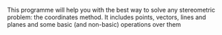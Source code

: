 This programme will help you with the best way to solve any stereometric problem: the coordinates method.
It includes points, vectors, lines and planes and some basic (and non-basic) operations over them
